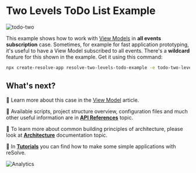 # **Two Levels ToDo List Example**

![todo-two](https://user-images.githubusercontent.com/19663260/41165183-af6e4f02-6b45-11e8-9494-38aace0c518e.png)

This example shows how to work with [View Models](https://github.com/reimagined/resolve/blob/master/docs/View%20Model.md) in **all events subscription** case. Sometimes, for example for fast application prototyping, it's useful to have a View Model subscribed to all events. There's a **wildcard** feature for this shown in the example. Get it using this command:

```sh
npx create-resolve-app resolve-two-levels-todo-example -e todo-two-levels
```

## What's next?

📑 Learn more about this case in the [View Model](https://github.com/reimagined/resolve/blob/master/docs/View%20Model.md) article.

📑 Available scripts, project structure overview, configuration files and much other useful information are in [**API References**](https://github.com/reimagined/resolve/blob/master/docs/API%20References.md) topic.

📑 To learn more about common building principles of architecture, please look at [**Architecture**](https://github.com/reimagined/resolve/blob/master/docs/Architecture.md) documentation topic.

📑 In [**Tutorials**](https://github.com/reimagined/resolve/tree/master/docs/Tutorials) you can find how to make some simple applications with reSolve.

![Analytics](https://ga-beacon.appspot.com/UA-118635726-1/examples-todo-two-levels-readme?pixel)
